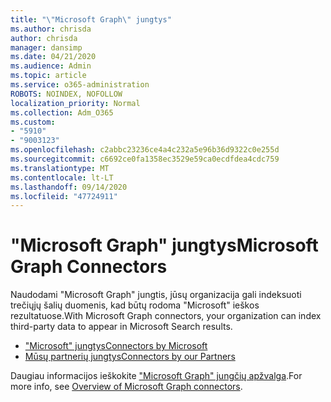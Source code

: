 ```yaml
---
title: "\"Microsoft Graph\" jungtys"
ms.author: chrisda
author: chrisda
manager: dansimp
ms.date: 04/21/2020
ms.audience: Admin
ms.topic: article
ms.service: o365-administration
ROBOTS: NOINDEX, NOFOLLOW
localization_priority: Normal
ms.collection: Adm_O365
ms.custom:
- "5910"
- "9003123"
ms.openlocfilehash: c2abbc23236ce4a4c232a5e96b36d9322c0e255d
ms.sourcegitcommit: c6692ce0fa1358ec3529e59ca0ecdfdea4cdc759
ms.translationtype: MT
ms.contentlocale: lt-LT
ms.lasthandoff: 09/14/2020
ms.locfileid: "47724911"
---
```

# <a name="microsoft-graph-connectors"></a><span data-ttu-id="4be88-102">"Microsoft Graph" jungtys</span><span class="sxs-lookup"><span data-stu-id="4be88-102">Microsoft Graph Connectors</span></span>

<span data-ttu-id="4be88-103">Naudodami "Microsoft Graph" jungtis, jūsų organizacija gali indeksuoti trečiųjų šalių duomenis, kad būtų rodoma "Microsoft" ieškos rezultatuose.</span><span class="sxs-lookup"><span data-stu-id="4be88-103">With Microsoft Graph connectors, your organization can index third-party data to appear in Microsoft Search results.</span></span>

- [<span data-ttu-id="4be88-104">"Microsoft" jungtys</span><span class="sxs-lookup"><span data-stu-id="4be88-104">Connectors by Microsoft</span></span>](https://docs.microsoft.com/microsoftsearch/connectors-gallery#Microsoft)
- [<span data-ttu-id="4be88-105">Mūsų partnerių jungtys</span><span class="sxs-lookup"><span data-stu-id="4be88-105">Connectors by our Partners</span></span>](https://docs.microsoft.com/microsoftsearch/connectors-gallery#Partners)

<span data-ttu-id="4be88-106">Daugiau informacijos ieškokite  ["Microsoft Graph" jungčių apžvalga](https://docs.microsoft.com/microsoftsearch/connectors-overview).</span><span class="sxs-lookup"><span data-stu-id="4be88-106">For more info, see  [Overview of Microsoft Graph connectors](https://docs.microsoft.com/microsoftsearch/connectors-overview).</span></span>
